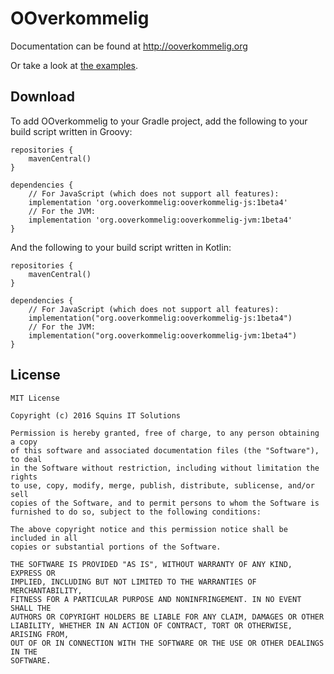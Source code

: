 # OOverkommelig

Documentation can be found at http://ooverkommelig.org

Or take a look at [the examples](https://github.com/squins/ooverkommelig/tree/master/examples/src/main/kotlin/org/ooverkommelig/examples).

## Download

To add OOverkommelig to your Gradle project, add the following to your build script written in Groovy:

    repositories {
        mavenCentral()
    }
    
    dependencies {
        // For JavaScript (which does not support all features):
        implementation 'org.ooverkommelig:ooverkommelig-js:1beta4'
        // For the JVM:
        implementation 'org.ooverkommelig:ooverkommelig-jvm:1beta4'
    }

And the following to your build script written in Kotlin:

    repositories {
        mavenCentral()
    }
    
    dependencies {
        // For JavaScript (which does not support all features):
        implementation("org.ooverkommelig:ooverkommelig-js:1beta4")
        // For the JVM:
        implementation("org.ooverkommelig:ooverkommelig-jvm:1beta4")
    }

## License

    MIT License
    
    Copyright (c) 2016 Squins IT Solutions
    
    Permission is hereby granted, free of charge, to any person obtaining a copy
    of this software and associated documentation files (the "Software"), to deal
    in the Software without restriction, including without limitation the rights
    to use, copy, modify, merge, publish, distribute, sublicense, and/or sell
    copies of the Software, and to permit persons to whom the Software is
    furnished to do so, subject to the following conditions:
    
    The above copyright notice and this permission notice shall be included in all
    copies or substantial portions of the Software.
    
    THE SOFTWARE IS PROVIDED "AS IS", WITHOUT WARRANTY OF ANY KIND, EXPRESS OR
    IMPLIED, INCLUDING BUT NOT LIMITED TO THE WARRANTIES OF MERCHANTABILITY,
    FITNESS FOR A PARTICULAR PURPOSE AND NONINFRINGEMENT. IN NO EVENT SHALL THE
    AUTHORS OR COPYRIGHT HOLDERS BE LIABLE FOR ANY CLAIM, DAMAGES OR OTHER
    LIABILITY, WHETHER IN AN ACTION OF CONTRACT, TORT OR OTHERWISE, ARISING FROM,
    OUT OF OR IN CONNECTION WITH THE SOFTWARE OR THE USE OR OTHER DEALINGS IN THE
    SOFTWARE.
